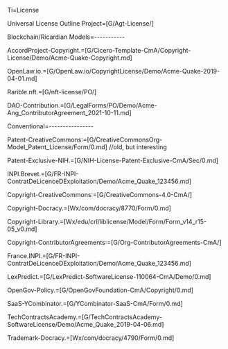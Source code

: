 Ti=License

Universal License Outline Project=[G/Agt-License/]
 
Blockchain/Ricardian Models=-----------

AccordProject-Copyright.=[G/Cicero-Template-CmA/Copyright-License/Demo/Acme-Quake-Copyright.md]

OpenLaw.io.=[G/OpenLaw.io/CopyrightLicense/Demo/Acme-Quake-2019-04-01.md]

Rarible.nft.=[G/nft-license/PO/]

DAO-Contribution.=[G/LegalForms/PO/Demo/Acme-Ang_ContributorAgreement_2021-10-11.md]

Conventional=----------------

Patent-CreativeCommons:=[G/CreativeCommonsOrg-Model_Patent_License/Form/0.md]
//old, but interesting

Patent-Exclusive-NIH.=[G/NIH-License-Patent-Exclusive-CmA/Sec/0.md]

INPI.Brevet.=[G/FR-INPI-ContratDeLicenceDExploitation/Demo/Acme_Quake_123456.md]

Copyright-CreativeCommons:=[G/CreativeCommons-4.0-CmA/]
  
Copyright-Docracy.=[Wx/com/docracy/8770/Form/0.md]

Copyright-Library.=[Wx/edu/crl/liblicense/Model/Form/Form_v14_r15-05_v0.md]

Copyright-ContributorAgreements:=[G/Org-ContributorAgreements-CmA/]

France.INPI.=[G/FR-INPI-ContratDeLicenceDExploitation/Demo/Acme_Quake_123456.md]

LexPredict.=[G/LexPredict-SoftwareLicense-110064-CmA/Demo/0.md]

OpenGov-Policy.=[G/OpenGovFoundation-CmA/Copyright/0.md]  

SaaS-YCombinator.=[G/YCombinator-SaaS-CmA/Form/0.md]

TechContractsAcademy.=[G/TechContractsAcademy-SoftwareLicense/Demo/Acme_Quake_2019-04-06.md]

Trademark-Docracy.=[Wx/com/docracy/4790/Form/0.md]